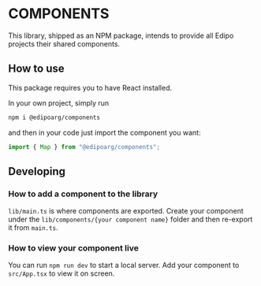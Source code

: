 # COMPONENTS

This library, shipped as an NPM package, intends to provide all Edipo projects their shared components.

## How to use

This package requires you to have React installed.

In your own project, simply run 

```sh
npm i @edipoarg/components
```

and then in your code just import the component you want:

```js
import { Map } from "@edipoarg/components";
```

## Developing

### How to add a component to the library

`lib/main.ts` is where components are exported. Create your component under the `lib/components/{your component name}` folder and then re-export it from `main.ts`.

### How to view your component live

You can run `npm run dev` to start a local server. Add your component to `src/App.tsx` to view it on screen.